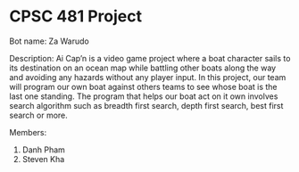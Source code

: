 # CPSC 481 Project

Bot name: Za Warudo

Description:
  Ai Cap’n is a video game project where a boat character sails to its destination on an ocean map while battling other boats along the way and avoiding any hazards without any player input. In this project, our team will program our own boat against others teams to see whose boat is the last one standing.  The program that helps our boat act on it own involves search algorithm such as breadth first search, depth first search, best first search or more. 

Members:

1. Danh Pham
2. Steven Kha
